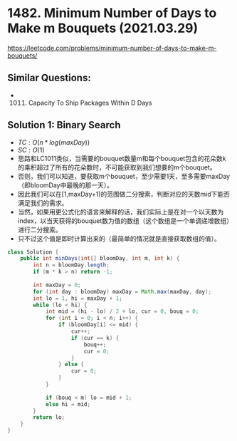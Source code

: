 # 1482. Minimum Number of Days to Make m Bouquets (2021.03.29)

https://leetcode.com/problems/minimum-number-of-days-to-make-m-bouquets/

## Similar Questions:
- 1011. Capacity To Ship Packages Within D Days

## Solution 1: Binary Search

- $TC:O(n*log(maxDay))$
- $SC:O(1)$
- 思路和LC1011类似，当需要的bouquet数量m和每个bouquet包含的花朵数k的乘积超过了所有的花朵数时，不可能获取到我们想要的m个bouquet。
- 否则，我们可以知道，要获取m个bouquet，至少需要1天，至多需要maxDay（即bloomDay中最晚的那一天）。
- 因此我们可以在[1,maxDay+1)的范围做二分搜索，判断对应的天数mid下能否满足我们的需求。
- 当然，如果用更公式化的语言来解释的话，我们实际上是在对一个以天数为index，以当天获得的bouquet数为值的数组（这个数组是一个单调递增数组）进行二分搜索。
- 只不过这个值是即时计算出来的（最简单的情况就是直接获取数组的值）。

```java
class Solution {
    public int minDays(int[] bloomDay, int m, int k) {
        int n = bloomDay.length;
        if (m * k > n) return -1;
        
        int maxDay = 0;
        for (int day : bloomDay) maxDay = Math.max(maxDay, day);
        int lo = 1, hi = maxDay + 1;
        while (lo < hi) {
            int mid = (hi - lo) / 2 + lo, cur = 0, bouq = 0;
            for (int i = 0; i < n; i++) {
                if (bloomDay[i] <= mid) {
                    cur++;
                    if (cur == k) {
                        bouq++;
                        cur = 0;
                    }
                } else {
                    cur = 0;
                }
            }
            
            if (bouq < m) lo = mid + 1;
            else hi = mid;
        }
        return lo;
    }
}
```